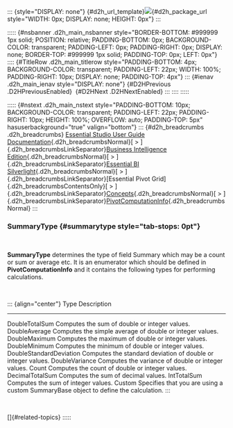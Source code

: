 ::: {style="DISPLAY: none"}
[](ms-xhelp:///?Id=d2h_url_template){#d2h_url_template}![](!package_url!){#d2h_package_url style="WIDTH: 0px; DISPLAY: none; HEIGHT: 0px"}
:::

::::: {#nsbanner .d2h_main_nsbanner style="BORDER-BOTTOM: #999999 1px solid; POSITION: relative; PADDING-BOTTOM: 0px; BACKGROUND-COLOR: transparent; PADDING-LEFT: 0px; PADDING-RIGHT: 0px; DISPLAY: none; BORDER-TOP: #999999 1px solid; PADDING-TOP: 0px; LEFT: 0px"}
:::: {#TitleRow .d2h_main_titlerow style="PADDING-BOTTOM: 4px; BACKGROUND-COLOR: transparent; PADDING-LEFT: 22px; WIDTH: 100%; PADDING-RIGHT: 10px; DISPLAY: none; PADDING-TOP: 4px"}
::: {#ienav .d2h_main_ienav style="DISPLAY: none"}
[](ms-xhelp:///?Id=7b576f72-f41e-47bc-9e53-f00239728c51){#D2HPrevious .D2HPreviousEnabled}  [](ms-xhelp:///?Id=1c46b702-edce-4095-809f-b0e797565ad6){#D2HNext .D2HNextEnabled}
:::
::::
:::::

::::: {#nstext .d2h_main_nstext style="PADDING-BOTTOM: 10px; BACKGROUND-COLOR: transparent; PADDING-LEFT: 22px; PADDING-RIGHT: 10px; HEIGHT: 100%; OVERFLOW: auto; PADDING-TOP: 5px" hasuserbackground="true" valign="bottom"}
::: {#d2h_breadcrumbs .d2h_breadcrumbs}
[Essential Studio User Guide Documentation](ms-xhelp:///?Id=12457748-09e3-4d74-a240-8e049cedf030){.d2h_breadcrumbsNormal}[ \> ]{.d2h_breadcrumbsLinkSeparator}[Business Intelligence Edition](ms-xhelp:///?Id=fdf33dd8-62b2-47b9-ad7b-fc50e590bca5){.d2h_breadcrumbsNormal}[ \> ]{.d2h_breadcrumbsLinkSeparator}[Essential BI Silverlight](ms-xhelp:///?Id=c006b39c-6aa2-4637-b7de-3e7b6cb3f9f9){.d2h_breadcrumbsNormal}[ \> ]{.d2h_breadcrumbsLinkSeparator}[Essential Pivot Grid]{.d2h_breadcrumbsContentsOnly}[ \> ]{.d2h_breadcrumbsLinkSeparator}[Concepts](ms-xhelp:///?Id=9ced4e3a-bd13-4fe5-b1eb-0a06a893ba92){.d2h_breadcrumbsNormal}[ \> ]{.d2h_breadcrumbsLinkSeparator}[PivotComputationInfo](ms-xhelp:///?Id=9c9bacde-f090-4473-996a-932dd45507b1){.d2h_breadcrumbsNormal}
:::

### SummaryType {#summarytype style="tab-stops: 0pt"}

 

**SummaryType** determines the type of field Summary which may be a count or sum or average etc. It is an enumerator which should be defined in **PivotComputationInfo** and it contains the following types for performing calculations.

 

::: {align="center"}
  Type                      Description
  ------------------------- -------------------------------------------------------------------------------------
  DoubleTotalSum            Computes the sum of double or integer values.
  DoubleAverage             Computes the simple average of double or integer values.
  DoubleMaximum             Computes the maximum of double or integer values.
  DoubleMinimum             Computes the minimum of double or integer values.
  DoubleStandardDeviation   Computes the standard deviation of double or integer values.
  DoubleVariance            Computes the variance of double or integer values.
  Count                     Computes the count of double or integer values.
  DecimalTotalSum           Computes the sum of decimal values.
  IntTotalSum               Computes the sum of integer values.
  Custom                    Specifies that you are using a custom SummaryBase object to define the calculation.
:::

 

[]{#related-topics}
:::::
